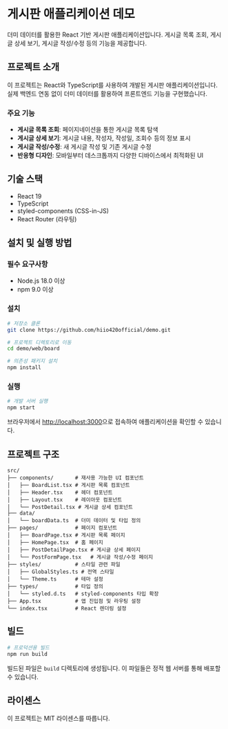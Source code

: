 # 게시판 애플리케이션 데모

더미 데이터를 활용한 React 기반 게시판 애플리케이션입니다. 게시글 목록 조회, 게시글 상세 보기, 게시글 작성/수정 등의 기능을 제공합니다.

## 프로젝트 소개

이 프로젝트는 React와 TypeScript를 사용하여 개발된 게시판 애플리케이션입니다. 실제 백엔드 연동 없이 더미 데이터를 활용하여 프론트엔드 기능을 구현했습니다.

### 주요 기능

- **게시글 목록 조회**: 페이지네이션을 통한 게시글 목록 탐색
- **게시글 상세 보기**: 게시글 내용, 작성자, 작성일, 조회수 등의 정보 표시
- **게시글 작성/수정**: 새 게시글 작성 및 기존 게시글 수정
- **반응형 디자인**: 모바일부터 데스크톱까지 다양한 디바이스에서 최적화된 UI

## 기술 스택

- React 19
- TypeScript
- styled-components (CSS-in-JS)
- React Router (라우팅)

## 설치 및 실행 방법

### 필수 요구사항

- Node.js 18.0 이상
- npm 9.0 이상

### 설치

```bash
# 저장소 클론
git clone https://github.com/hiio420official/demo.git

# 프로젝트 디렉토리로 이동
cd demo/web/board

# 의존성 패키지 설치
npm install
```

### 실행

```bash
# 개발 서버 실행
npm start
```

브라우저에서 [http://localhost:3000](http://localhost:3000)으로 접속하여 애플리케이션을 확인할 수 있습니다.

## 프로젝트 구조

```
src/
├── components/       # 재사용 가능한 UI 컴포넌트
│   ├── BoardList.tsx # 게시판 목록 컴포넌트
│   ├── Header.tsx    # 헤더 컴포넌트
│   ├── Layout.tsx    # 레이아웃 컴포넌트
│   └── PostDetail.tsx # 게시글 상세 컴포넌트
├── data/
│   └── boardData.ts  # 더미 데이터 및 타입 정의
├── pages/            # 페이지 컴포넌트
│   ├── BoardPage.tsx # 게시판 목록 페이지
│   ├── HomePage.tsx  # 홈 페이지
│   ├── PostDetailPage.tsx # 게시글 상세 페이지
│   └── PostFormPage.tsx   # 게시글 작성/수정 페이지
├── styles/           # 스타일 관련 파일
│   ├── GlobalStyles.ts # 전역 스타일
│   └── Theme.ts      # 테마 설정
├── types/            # 타입 정의
│   └── styled.d.ts   # styled-components 타입 확장
├── App.tsx           # 앱 진입점 및 라우팅 설정
└── index.tsx         # React 렌더링 설정
```

## 빌드

```bash
# 프로덕션용 빌드
npm run build
```

빌드된 파일은 `build` 디렉토리에 생성됩니다. 이 파일들은 정적 웹 서버를 통해 배포할 수 있습니다.

## 라이센스

이 프로젝트는 MIT 라이센스를 따릅니다.
